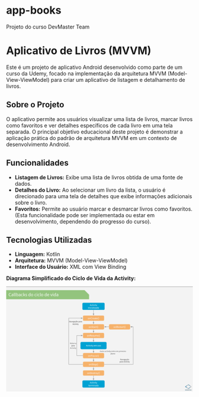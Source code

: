 # app-books
Projeto do curso DevMaster Team


# Aplicativo de Livros (MVVM)

Este é um projeto de aplicativo Android desenvolvido como parte de um curso da Udemy, focado na implementação da arquitetura MVVM (Model-View-ViewModel) para criar um aplicativo de listagem e detalhamento de livros.

## Sobre o Projeto

O aplicativo permite aos usuários visualizar uma lista de livros, marcar livros como favoritos e ver detalhes específicos de cada livro em uma tela separada. O principal objetivo educacional deste projeto é demonstrar a aplicação prática do padrão de arquitetura MVVM em um contexto de desenvolvimento Android.

## Funcionalidades

*   **Listagem de Livros:** Exibe uma lista de livros obtida de uma fonte de dados.
*   **Detalhes do Livro:** Ao selecionar um livro da lista, o usuário é direcionado para uma tela de detalhes que exibe informações adicionais sobre o livro.
*   **Favoritos:** Permite ao usuário marcar e desmarcar livros como favoritos. (Esta funcionalidade pode ser implementada ou estar em desenvolvimento, dependendo do progresso do curso).

## Tecnologias Utilizadas

*   **Linguagem:** Kotlin
*   **Arquitetura:** MVVM (Model-View-ViewModel)
*   **Interface do Usuário:** XML com View Binding 

**Diagrama Simplificado do Ciclo de Vida da Activity:**

![Diagrama do Ciclo de Vida da Activity](assets/kotlin_lifecycle.png)

